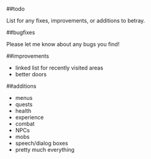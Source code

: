 ##todo

List for any fixes, improvements, or additions to betray.

##bugfixes

Please let me know about any bugs you find!

##improvements

- linked list for recently visited areas
- better doors

##additions

- menus
- quests
- health
- experience
- combat
- NPCs
- mobs
- speech/dialog boxes
- pretty much everything